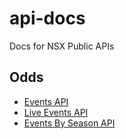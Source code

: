 # api-docs
Docs for NSX Public APIs


## Odds
- [Events API](docs/events.md)
- [Live Events API](docs/live-events.md)
- [Events By Season API](docs/events-by-season.md)
